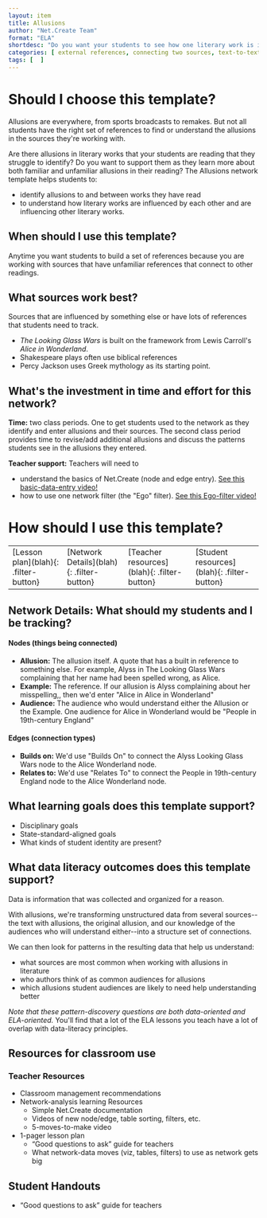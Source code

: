 ```yaml
---
layout: item
title: Allusions
author: "Net.Create Team"
format: "ELA"
shortdesc: "Do you want your students to see how one literary work is influenced bya another?"
categories: [ external references, connecting two sources, text-to-text ]
tags: [  ]
---
```


# Should I choose this template?

Allusions are everywhere, from sports broadcasts to remakes. But not all students have the right set of references to find or understand the allusions in the sources they're working with.

Are there allusions in literary works that your students are reading that they struggle to identify? Do you want to support them as they learn more about both familiar and unfamiliar allusions in their reading? The Allusions network template helps students to:
- identify allusions to and between works they have read
- to understand how literary works are influenced by each other and are influencing other literary works. 

## When should I use this template?

Anytime you want students to build a set of references because you are working with sources that have unfamiliar references that connect to other readings. 

## What sources work best?

Sources that are influenced by something else or have lots of references that students need to track.

- *The Looking Glass Wars* is built on the framework from Lewis Carroll's *Alice in Wonderland*.
- Shakespeare plays often use biblical references
- Percy Jackson uses Greek mythology as its starting point.

## What's the investment in time and effort for this network?

**Time:** two class periods. One to get students used to the network as they identify and enter allusions and their sources. The second class period provides time to revise/add additional allusions and discuss the patterns students see in the allusions they entered.

**Teacher support:** Teachers will need to
- understand the basics of Net.Create (node and edge entry). [See this basic-data-entry video!](https://netcreate.org)
- how to use one network filter (the "Ego" filter). [See this Ego-filter video!](https://netcreate.org)

# How should I use this template?

<table>
<tr>
<td markdown=1>[Lesson plan](blah){: .filter-button}
</td>
<td markdown=1>[Network Details](blah){: .filter-button}
</td>
<td markdown=1>[Teacher resources](blah){: .filter-button}
</td>
<td markdown=1>[Student resources](blah){: .filter-button}
</td>
</tr>
</table>

## Network Details: What should my students and I be tracking?

#### Nodes (things being connected)

- **Allusion:** The allusion itself. A quote that has a built in reference to something else. For example, Alyss in The Looking Glass Wars complaining that her name had been spelled wrong, as Alice.
- **Example:** The reference. If our allusion is Alyss complaining about her misspelling,, then we'd enter "Alice in Alice in Wonderland"
- **Audience:** The audience who would understand either the Allusion or the Example. One audience for Alice in Wonderland would be "People in 19th-century England"

#### Edges (connection types)

- **Builds on:** We'd use "Builds On" to connect the Alyss Looking Glass Wars node to the Alice Wonderland node.
- **Relates to:** We'd use "Relates To" to connect the People in 19th-century England node to the Alice Wonderland node.

## What learning goals does this template support?

- Disciplinary goals
- State-standard-aligned goals
- What kinds of student identity are present?

## What data literacy outcomes does this template support?

Data is information that was collected and organized for a reason.

With allusions, we're transforming unstructured data from several sources--the text with allusions, the original allusion, and our knowledge of the audiences who will understand either--into a structure set of connections.

We can then look for patterns in the resulting data that help us understand:
- what sources are most common when working with allusions in literature
- who authors think of as common audiences for allusions
- which allusions student audiences are likely to need help understanding better

*Note that these pattern-discovery questions are both data-oriented and ELA-oriented.* You'll find that a lot of the ELA lessons you teach have a lot of overlap with data-literacy principles.

## Resources for classroom use

### Teacher Resources

- Classroom management recommendations
- Network-analysis learning Resources
	- Simple Net.Create documentation
	- Videos of new node/edge, table sorting, filters, etc.
	- 5-moves-to-make video
- 1-pager lesson plan
	- “Good questions to ask” guide for teachers
	- What network-data moves (viz, tables, filters) to use as network gets big

## Student Handouts

- “Good questions to ask” guide for teachers
